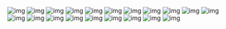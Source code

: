 ![img](/taskmasterSC/2021-08-12(2).png)
![img](/taskmasterSC/2021-08-12(1).png)
![img](/taskmasterSC/2021-08-12%20(6).png)
![img](/taskmasterSC/2021-08-12%20(7).png)
![img](/taskmasterSC/2021-08-12%20(11).png)
![img](/taskmasterSC/2021-08-18%20(3).png)
![img](/taskmasterSC/2021-08-18%20(5).png)
![img](/taskmasterSC/2021-08-18%20(6).png)
![img](/taskmasterSC/2021-08-18%20(7).png)
![img](/taskmasterSC/2021-08-18%20(8).png)
![img](/taskmasterSC/2021-08-18%20(9).png)
![img](/taskmasterSC/2021-08-18%20(10).png)
![img](/taskmasterSC/2021-08-18%20(11).png)
![img](/taskmasterSC/2021-08-18%20(12).png)
![img](/taskmasterSC/2021-08-31%20(1).png)
![img](/taskmasterSC/Capture.PNG)
![img](/taskmasterSC/CaptureMainafterSign.PNG)
![img](/taskmasterSC/CaptureNotif.PNG)
![img](/taskmasterSC/CaptureNotifi.PNG)
![img](/taskmasterSC/CaptureSign.PNG)